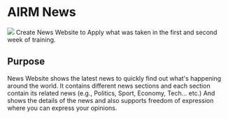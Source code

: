 # AIRM News
![](https://i.imgur.com/4AFESWe.png)
Create News Website to Apply what was taken in the first and second week of training.

## Purpose
News Website shows the latest news to quickly find out what's happening around the world. It contains different news sections and each section contain its related news (e.g., Politics, Sport, Economy, Tech... etc.) And shows the details of the news and also supports freedom of expression where you can express your opinions.